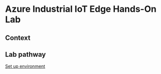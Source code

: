 # Azure Industrial IoT Edge Hands-On Lab

## Context


## Lab pathway

[Set up environment](modules\setup-dev-environment-local.md)